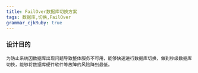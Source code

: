 ```yaml
---
title: FailOver数据库切换方案
tags: 数据库,切换,FailOver
grammar_cjkRuby: true
---
```



### 设计目的

	为防止系统因数据库出现问题导致整体服务不可用，能够快速进行数据库切换，做到秒级数据库切换，能够将数据库硬件软件等故障的风险降到最低。